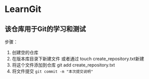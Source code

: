 # LearnGit
## 该仓库用于Git的学习和测试
步骤：
1. 创建空的仓库
2. 在版本库目录下新建文件 或者通过 touch create_repository.txt新建
3. 将这个文件添加到仓库 
   git add create_repository.txt
4. 将文件提交 
   `git commit -m "本次提交说明"`
